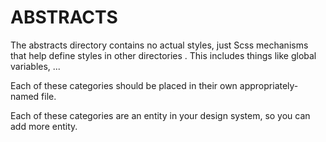 # ABSTRACTS

The abstracts directory contains no actual styles, just Scss mechanisms that help define styles in other directories . This includes things like global variables, ...

Each of these categories should be placed in their own appropriately-named file.

Each of these categories are an entity in your design system, so you can add more entity.

